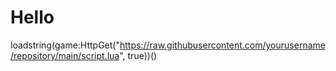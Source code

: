 # Hello
loadstring(game:HttpGet("https://raw.githubusercontent.com/yourusername/repository/main/script.lua", true))()

